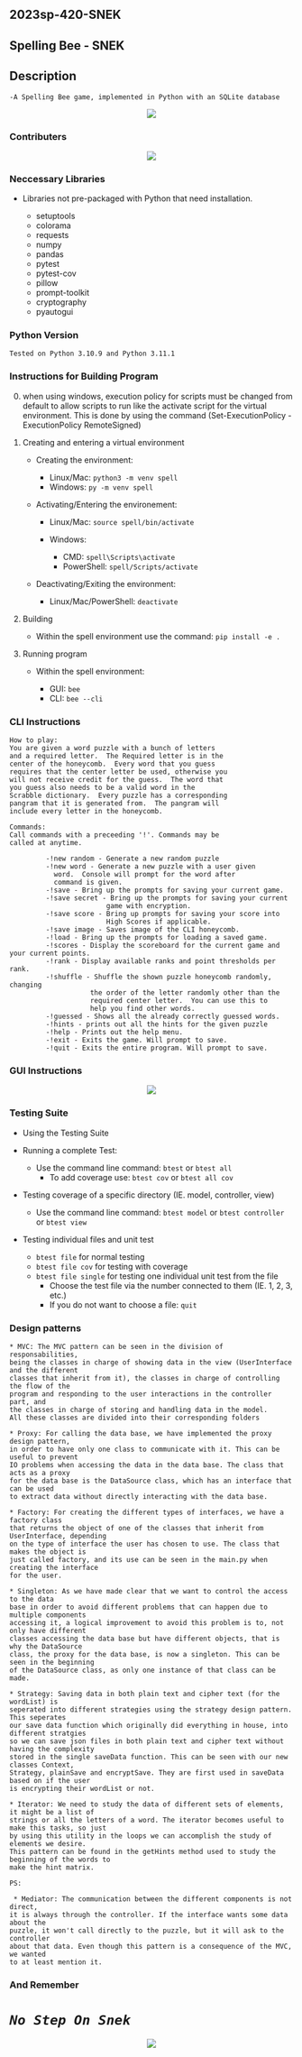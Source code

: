 
## 2023sp-420-SNEK
## Spelling Bee - SNEK

## Description

    -A Spelling Bee game, implemented in Python with an SQLite database


<p align="center">
          <img src="src/img/SNEKTransperent.png">
</p>

### Contributers

<p align="center">
    <img src="src/img/contributersFinal2.PNG">
</p>

### Neccessary Libraries

* Libraries not pre-packaged with Python
that need installation.

    * setuptools
    * colorama
    * requests
    * numpy
    * pandas
    * pytest
    * pytest-cov
    * pillow
    * prompt-toolkit
    * cryptography
    * pyautogui


### Python Version

    Tested on Python 3.10.9 and Python 3.11.1


### Instructions for Building Program

0. when using windows, execution policy for scripts must be changed
    from default to allow scripts to run like the activate script for the
    virtual environment. This is done by using the command 
    (Set-ExecutionPolicy -ExecutionPolicy RemoteSigned)

1. Creating and entering a virtual environment
    * Creating the environment:
    
        * Linux/Mac:  ```python3 -m venv spell```
        * Windows:  ```py -m venv spell```
        
    * Activating/Entering the environement:
    
        * Linux/Mac:  ```source spell/bin/activate```
        
        * Windows:
            * CMD:  ```spell\Scripts\activate```
            * PowerShell:  ```spell/Scripts/activate```
            
    * Deactivating/Exiting the environment:
    
        * Linux/Mac/PowerShell:  ```deactivate```

2. Building
    * Within the spell environment use the command:  ```pip install -e .```

3. Running program
    * Within the spell environment:
    
        * GUI:   ```bee```
        * CLI:   ```bee --cli```


### CLI Instructions

    How to play:
    You are given a word puzzle with a bunch of letters
    and a required letter.  The Required letter is in the
    center of the honeycomb.  Every word that you guess
    requires that the center letter be used, otherwise you
    will not receive credit for the guess.  The word that
    you guess also needs to be a valid word in the
    Scrabble dictionary.  Every puzzle has a corresponding
    pangram that it is generated from.  The pangram will
    include every letter in the honeycomb.

    Commands:
    Call commands with a preceeding '!'. Commands may be
    called at anytime.

             -!new random - Generate a new random puzzle
             -!new word - Generate a new puzzle with a user given
               word.  Console will prompt for the word after
               command is given.
             -!save - Bring up the prompts for saving your current game.
             -!save secret - Bring up the prompts for saving your current 
                            game with encryption.
             -!save score - Bring up prompts for saving your score into
                            High Scores if applicable.
             -!save image - Saves image of the CLI honeycomb.
             -!load - Bring up the prompts for loading a saved game.
             -!scores - Display the scoreboard for the current game and your current points.
             -!rank - Display available ranks and point thresholds per rank.
             -!shuffle - Shuffle the shown puzzle honeycomb randomly, changing
                        the order of the letter randomly other than the
                        required center letter.  You can use this to
                        help you find other words.
             -!guessed - Shows all the already correctly guessed words.
             -!hints - prints out all the hints for the given puzzle
             -!help - Prints out the help menu.
             -!exit - Exits the game. Will prompt to save.
             -!quit - Exits the entire program. Will prompt to save.
   
### GUI Instructions

<p align=center>
    <img src="src/img/spellBeeInstruct.PNG">
<p>

### Testing Suite

* Using the Testing Suite

* Running a complete Test:
    * Use the command line command:  ```btest``` or ```btest all```
        * To add coverage use:  ```btest cov``` or ```btest all cov```

* Testing coverage of a specific directory (IE. model, controller, view)
    * Use the command line command:  ```btest model``` or ```btest controller``` or ```btest view```

* Testing individual files and unit test
    * ```btest file``` for normal testing
    * ```btest file cov``` for testing with coverage
    * ```btest file single``` for testing one individual unit test from the file
        * Choose the test file via the number connected to them (IE. 1, 2, 3, etc.)
        * If you do not want to choose a file:  ```quit```

    
 ### Design patterns
    * MVC: The MVC pattern can be seen in the division of responsabilities,
    being the classes in charge of showing data in the view (UserInterface and the different 
    classes that inherit from it), the classes in charge of controlling the flow of the
    program and responding to the user interactions in the controller part, and
    the classes in charge of storing and handling data in the model. 
    All these classes are divided into their corresponding folders
    
    * Proxy: For calling the data base, we have implemented the proxy design pattern, 
    in order to have only one class to communicate with it. This can be useful to prevent
    IO problems when accessing the data in the data base. The class that acts as a proxy
    for the data base is the DataSource class, which has an interface that can be used
    to extract data without directly interacting with the data base.
    
    * Factory: For creating the different types of interfaces, we have a factory class 
    that returns the object of one of the classes that inherit from UserInterface, depending
    on the type of interface the user has chosen to use. The class that makes the object is
    just called factory, and its use can be seen in the main.py when creating the interface
    for the user.
    
    * Singleton: As we have made clear that we want to control the access to the data 
    base in order to avoid different problems that can happen due to multiple components
    accessing it, a logical improvement to avoid this problem is to, not only have different
    classes accessing the data base but have different objects, that is why the DataSource
    class, the proxy for the data base, is now a singleton. This can be seen in the beginning
    of the DataSource class, as only one instance of that class can be made.

    * Strategy: Saving data in both plain text and cipher text (for the wordList) is 
    seperated into different strategies using the strategy design pattern. This seperates 
    our save data function which originally did everything in house, into different stratgies 
    so we can save json files in both plain text and cipher text without having the complexity
    stored in the single saveData function. This can be seen with our new classes Context, 
    Strategy, plainSave and encryptSave. They are first used in saveData based on if the user 
    is encrypting their wordList or not.

    * Iterator: We need to study the data of different sets of elements, it might be a list of
    strings or all the letters of a word. The iterator becomes useful to make this tasks, so just 
    by using this utility in the loops we can accomplish the study of elements we desire. 
    This pattern can be found in the getHints method used to study the beginning of the words to 
    make the hint matrix.
    
    PS:
    
     * Mediator: The communication between the different components is not direct, 
    it is always through the controller. If the interface wants some data about the
    puzzle, it won't call directly to the puzzle, but it will ask to the controller
    about that data. Even though this pattern is a consequence of the MVC, we wanted
    to at least mention it.
        
        
            




### And Remember
    
#  ***`No Step On Snek`*** 
<p align="center">
    <img src="ratSpin.gif">
</p>
        

